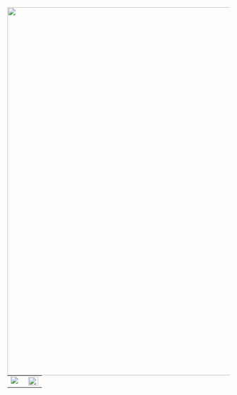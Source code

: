 <img src="https://steamuserimages-a.akamaihd.net/ugc/172668583922530672/487E65FCC15C60E817F901A747D323B25AB584A1/" align="left" height="" width="835" />  
  

<br/>  

<table><tr><td valign="top" width="50%">

<img src="https://github-readme-stats.vercel.app/api?username=Hallssss&show_icons=true&count_private=true&hide_border=true" align="left" />

</td><td valign="top" width="50%">

<img src="https://github-readme-stats.vercel.app/api/top-langs/?username=set&hide_border=true&layout=compact" align="left" style="width: 100%" />

</td></tr></table>
<br />


